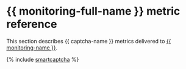 # {{ monitoring-full-name }} metric reference

This section describes {{ captcha-name }} metrics delivered to [{{ monitoring-name }}](../monitoring/).

{% include [smartcaptcha](../_includes/monitoring/metrics-ref/smartcaptcha.md) %}